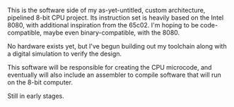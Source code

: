 This is the software side of my as-yet-untitled, custom architecture, pipelined 8-bit CPU project.
Its instruction set is heavily based on the Intel 8080, with additional inspiration from the 65c02.
I'm hoping to be code-compatible, maybe even binary-compatible, with the 8080.

No hardware exists yet, but I've begun building out my toolchain along with a digital
simulation to verify the design.

This software will be responsible for creating the CPU microcode, and eventually will also include an
assembler to compile software that will run on the 8-bit computer.

Still in early stages.
